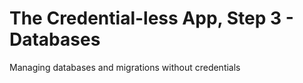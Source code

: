 # The Credential-less App, Step 3 - Databases

Managing databases and migrations without credentials
